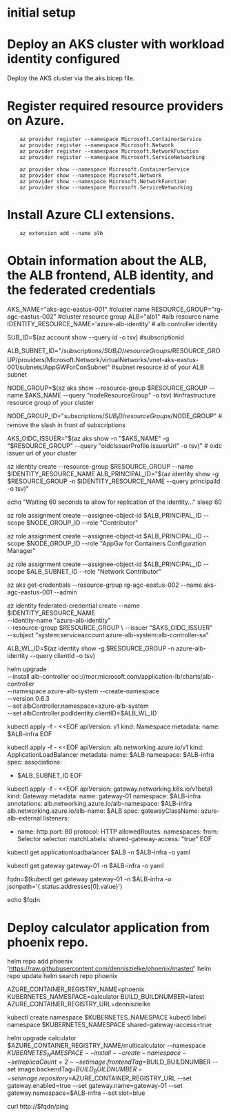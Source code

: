 # initial setup

# Deploy an AKS cluster with workload identity configured

Deploy the AKS cluster via the aks.bicep file.


# Register required resource providers on Azure.
        az provider register --namespace Microsoft.ContainerService
        az provider register --namespace Microsoft.Network
        az provider register --namespace Microsoft.NetworkFunction
        az provider register --namespace Microsoft.ServiceNetworking

        az provider show --namespace Microsoft.ContainerService
        az provider show --namespace Microsoft.Network
        az provider show --namespace Microsoft.NetworkFunction
        az provider show --namespace Microsoft.ServiceNetworking

# Install Azure CLI extensions.
        az extension add --name alb


# Obtain information about the ALB, the ALB frontend, ALB identity, and the federated credentials
AKS_NAME="aks-agc-eastus-001" #cluster name
RESOURCE_GROUP="rg-agc-eastus-002" #cluster resource group
ALB="alb1" #alb resource name
IDENTITY_RESOURCE_NAME='azure-alb-identity' # alb controller identity


SUB_ID=$(az account show --query id -o tsv) #subscriptionid    

ALB_SUBNET_ID="/subscriptions/$SUB_ID/resourceGroups/$RESOURCE_GROUP/providers/Microsoft.Network/virtualNetworks/vnet-aks-eastus-001/subnets/AppGWForConSubnet" #subnet resource id of your ALB subnet

NODE_GROUP=$(az aks show --resource-group $RESOURCE_GROUP --name $AKS_NAME --query "nodeResourceGroup" -o tsv) #infrastructure resource group of your cluster

NODE_GROUP_ID="subscriptions/$SUB_ID/resourceGroups/$NODE_GROUP"  # remove the slash in front of subscriptions

AKS_OIDC_ISSUER="$(az aks show -n "$AKS_NAME" -g "$RESOURCE_GROUP" --query "oidcIssuerProfile.issuerUrl" -o tsv)" # oidc issuer url of your cluster

az identity create --resource-group $RESOURCE_GROUP --name $IDENTITY_RESOURCE_NAME
ALB_PRINCIPAL_ID="$(az identity show -g $RESOURCE_GROUP -n $IDENTITY_RESOURCE_NAME --query principalId -o tsv)"

echo "Waiting 60 seconds to allow for replication of the identity..."
sleep 60

az role assignment create --assignee-object-id $ALB_PRINCIPAL_ID --scope $NODE_GROUP_ID --role "Contributor"

az role assignment create --assignee-object-id $ALB_PRINCIPAL_ID --scope $NODE_GROUP_ID --role "AppGw for Containers Configuration Manager"

az role assignment create --assignee-object-id $ALB_PRINCIPAL_ID --scope $ALB_SUBNET_ID --role "Network Contributor"

az aks get-credentials --resource-group rg-agc-eastus-002 --name aks-agc-eastus-001 --admin 

az identity federated-credential create --name $IDENTITY_RESOURCE_NAME \
     --identity-name "azure-alb-identity" \
     --resource-group $RESOURCE_GROUP \
     --issuer "$AKS_OIDC_ISSUER" \
     --subject "system:serviceaccount:azure-alb-system:alb-controller-sa"

ALB_WL_ID=$(az identity show -g $RESOURCE_GROUP -n azure-alb-identity --query clientId -o tsv)

helm upgrade  \
  --install alb-controller oci://mcr.microsoft.com/application-lb/charts/alb-controller \
  --namespace azure-alb-system --create-namespace \
  --version 0.6.3 \
  --set albController.namespace=azure-alb-system \
  --set albController.podIdentity.clientID=$ALB_WL_ID

kubectl apply -f - <<EOF
apiVersion: v1
kind: Namespace
metadata:
  name: $ALB-infra
EOF

kubectl apply -f - <<EOF
apiVersion: alb.networking.azure.io/v1
kind: ApplicationLoadBalancer
metadata:
  name: $ALB
  namespace: $ALB-infra
spec:
  associations:
  - $ALB_SUBNET_ID
EOF

kubectl apply -f - <<EOF
apiVersion: gateway.networking.k8s.io/v1beta1
kind: Gateway
metadata:
  name: gateway-01
  namespace: $ALB-infra
  annotations:
    alb.networking.azure.io/alb-namespace: $ALB-infra
    alb.networking.azure.io/alb-name: $ALB
spec:
  gatewayClassName: azure-alb-external
  listeners:
  - name: http
    port: 80
    protocol: HTTP
    allowedRoutes:
      namespaces:
        from: Selector
        selector:
          matchLabels:
            shared-gateway-access: "true"
EOF

kubectl get applicationloadbalancer $ALB -n $ALB-infra -o yaml 

kubectl get gateway gateway-01 -n $ALB-infra -o yaml

fqdn=$(kubectl get gateway gateway-01 -n $ALB-infra -o jsonpath='{.status.addresses[0].value}')

echo $fqdn

# Deploy calculator application from phoenix repo. 

helm repo add phoenix 'https://raw.githubusercontent.com/denniszielke/phoenix/master/'
helm repo update
helm search repo phoenix 

AZURE_CONTAINER_REGISTRY_NAME=phoenix
KUBERNETES_NAMESPACE=calculator
BUILD_BUILDNUMBER=latest
AZURE_CONTAINER_REGISTRY_URL=denniszielke

kubectl create namespace $KUBERNETES_NAMESPACE
kubectl label namespace $KUBERNETES_NAMESPACE shared-gateway-access=true 

helm upgrade calculator $AZURE_CONTAINER_REGISTRY_NAME/multicalculator --namespace $KUBERNETES_NAMESPACE --install --create-namespace --set replicaCount=2 --set image.frontendTag=$BUILD_BUILDNUMBER --set image.backendTag=$BUILD_BUILDNUMBER --set image.repository=$AZURE_CONTAINER_REGISTRY_URL --set gateway.enabled=true --set gateway.name=gateway-01 --set gateway.namespace=$ALB-infra --set slot=blue

curl http://$fqdn/ping